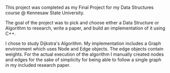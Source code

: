 This project was completed as my Final Project for my Data Structures course @ Kennesaw State University.

The goal of the project was to pick and choose either a Data Structure or Algorithm to research, write a paper, and build an implementation of it using C++.

I chose to study Dijkstra's Algorithm. My implementation includes a Graph environment which uses Node and Edge objects.
The edge objects contain weights. For the actual execution of the algorithm I manually created nodes and edges for the sake of simplicity for being able to follow a single graph in my included research paper.